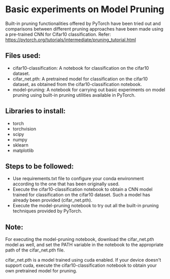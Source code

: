 # Basic experiments on Model Pruning
Built-in pruning functionalities offered by PyTorch have been tried out and comparisons between different pruning approaches have been made using a pre-trained CNN for Cifar10 classification.
Refer: https://pytorch.org/tutorials/intermediate/pruning_tutorial.html

## Files used:
* cifar10-classification: A notebook for classification on the cifar10 dataset.
* cifar_net.pth: A pretrained model for classification on the cifar10 dataset, as obtained from the cifar10-classification notebook.
* model-pruning: A notebook for carrying out basic experiments on model pruning using built-in pruning utilities available in PyTorch.

## Libraries to install:
* torch
* torchvision
* scipy
* numpy
* sklearn
* matplotlib

## Steps to be followed:
* Use requirements.txt file to configure your conda environment according to the one that has been originally used.
* Execute the cifar10-classification notebook to obtain a CNN model trained for classification on the cifar10 dataset. Such a model has already been provided (cifar_net.pth).
* Execute the model-pruning notebook to try out all the built-in pruning techniques provided by PyTorch.

## Note:
For executing the model-pruning notebook, download the cifar_net.pth model as well, and set the PATH variable in the notebook to the appropriate path of the cifar_net.pth file.

cifar_net.pth is a model trained using cuda enabled. If your device doesn't support cuda, execute the cifar10-classification notebook to obtain your own pretrained model for pruning.
